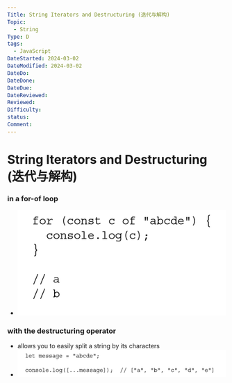 ```yaml
---
Title: String Iterators and Destructuring (迭代与解构)
Topic:
  - String
Type: D
tags:
  - JavaScript
DateStarted: 2024-03-02
DateModified: 2024-03-02
DateDo: 
DateDone: 
DateDue: 
DateReviewed: 
Reviewed: 
Difficulty: 
status: 
Comment:
---
```

# String Iterators and Destructuring (迭代与解构)

###  in a for-of loop  

- ![](z-Assets/C05BasicReferenceTypes-28-x62-y31.png)

###  with the destructuring operator  

- allows you to easily split a string by its characters  
- ![](z-Assets/C05BasicReferenceTypes-29-x89-y498.png)